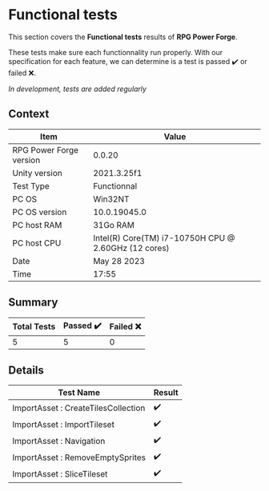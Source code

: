 # Functional tests

This section covers the **Functional tests** results of **RPG Power Forge**.

These tests make sure each functionnality run properly. With our specification for each feature, we can determine is a test is passed ✔️ or failed ❌.

*In development, tests are added regularly*

## Context

Item|Value
---|---
RPG Power Forge version| 0.0.20
Unity version| 2021.3.25f1
Test Type| Functionnal
PC OS| Win32NT
PC OS version| 10.0.19045.0
PC host RAM| 31Go RAM
PC host CPU| Intel(R) Core(TM) i7-10750H CPU @ 2.60GHz (12 cores)
Date| May 28 2023
Time| 17:55

## Summary

Total Tests|Passed ✔️|Failed ❌
---|---|---
5|5|0

## Details

Test Name|Result
---|---
ImportAsset : CreateTilesCollection| ✔️
ImportAsset : ImportTileset| ✔️
ImportAsset : Navigation| ✔️
ImportAsset : RemoveEmptySprites| ✔️
ImportAsset : SliceTileset| ✔️
